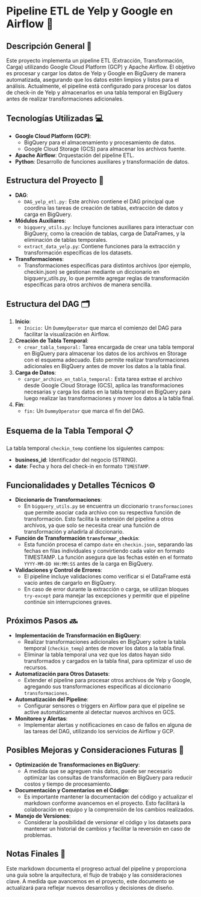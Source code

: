 # Pipeline ETL de Yelp y Google en Airflow 🚀

## Descripción General 📝
Este proyecto implementa un pipeline ETL (Extracción, Transformación, Carga) utilizando Google Cloud Platform (GCP) y Apache Airflow. El objetivo es procesar y cargar los datos de Yelp y Google en BigQuery de manera automatizada, asegurando que los datos estén limpios y listos para el análisis. Actualmente, el pipeline está configurado para procesar los datos de check-in de Yelp y almacenarlos en una tabla temporal en BigQuery antes de realizar transformaciones adicionales.

## Tecnologías Utilizadas 💻
- **Google Cloud Platform (GCP)**:
  - BigQuery para el almacenamiento y procesamiento de datos.
  - Google Cloud Storage (GCS) para almacenar los archivos fuente.
- **Apache Airflow**: Orquestación del pipeline ETL.
- **Python**: Desarrollo de funciones auxiliares y transformación de datos.

## Estructura del Proyecto 📂
- **DAG**:
    - `DAG_yelp_etl.py:` Este archivo contiene el DAG principal que coordina las tareas de creación de tablas, extracción de datos y carga en BigQuery.
- **Módulos Auxiliares**:
  - `bigquery_utils.py`: Incluye funciones auxiliares para interactuar con BigQuery, como la creación de tablas, carga de DataFrames, y la eliminación de tablas temporales.
  - `extract_data_yelp.py`: Contiene funciones para la extracción y transformación específicas de los datasets.
- **Transformaciones**:
    - Transformaciones específicas para distintos archivos (por ejemplo, checkin.json) se gestionan mediante un diccionario en bigquery_utils.py, lo que permite agregar reglas de transformación específicas para otros archivos de manera sencilla.

## Estructura del DAG 🗂️

1. **Inicio**:
    - `Inicio:` Un `DummyOperator` que marca el comienzo del DAG para facilitar la visualización en Airflow.
2. **Creación de Tabla Temporal**:
    - `crear_tabla_temporal:` Tarea encargada de crear una tabla temporal en BigQuery para almacenar los datos de los archivos en Storage con el esquema adecuado. Esto permite realizar transformaciones adicionales en BigQuery antes de mover los datos a la tabla final.
3. **Carga de Datos**:
    - `cargar_archivo_en_tabla_temporal:` Esta tarea extrae el archivo desde Google Cloud Storage (GCS), aplica las transformaciones necesarias y carga los datos en la tabla temporal en BigQuery para luego realizar las transformaciones y mover los datos a la tabla final.
4. **Fin**:
    - `fin:` Un `DummyOperator` que marca el fin del DAG.

## Esquema de la Tabla Temporal 📋

La tabla temporal `checkin_temp` contiene los siguientes campos:
- **business_id**: Identificador del negocio (STRING).
- **date**: Fecha y hora del check-in en formato `TIMESTAMP`.

## Funcionalidades y Detalles Técnicos ⚙️
- **Diccionario de Transformaciones**:
  - En `bigquery_utils.py` se encuentra un diccionario `transformaciones` que permite asociar cada archivo con su respectiva función de transformación. Esto facilita la extensión del pipeline a otros archivos, ya que solo se necesita crear una función de transformación y añadirla al diccionario.
- **Función de Transformación `transformar_checkin`**:
  - Esta función procesa el campo `date` en `checkin.json`, separando las fechas en filas individuales y convirtiendo cada valor en formato TIMESTAMP. La función asegura que las fechas estén en el formato `YYYY-MM-DD HH:MM:SS` antes de la carga en BigQuery.
- **Validaciones y Control de Errores**:
  - El pipeline incluye validaciones como verificar si el DataFrame está vacío antes de cargarlo en BigQuery.
  - En caso de error durante la extracción o carga, se utilizan bloques `try-except` para manejar las excepciones y permitir que el pipeline continúe sin interrupciones graves.

## Próximos Pasos 🔜
- **Implementación de Transformación en BigQuery**:
  - Realizar transformaciones adicionales en BigQuery sobre la tabla temporal (`checkin_temp`) antes de mover los datos a la tabla final.
  - Eliminar la tabla temporal una vez que los datos hayan sido transformados y cargados en la tabla final, para optimizar el uso de recursos.
- **Automatización para Otros Datasets**:
  - Extender el pipeline para procesar otros archivos de Yelp y Google, agregando sus transformaciones específicas al diccionario `transformaciones`.
- **Automatización del Pipeline**:
  - Configurar sensores o triggers en Airflow para que el pipeline se active automáticamente al detectar nuevos archivos en GCS.
- **Monitoreo y Alertas**:
  - Implementar alertas y notificaciones en caso de fallos en alguna de las tareas del DAG, utilizando los servicios de Airflow y GCP.

## Posibles Mejoras y Consideraciones Futuras 🌟
- **Optimización de Transformaciones en BigQuery**:
  - A medida que se agreguen más datos, puede ser necesario optimizar las consultas de transformación en BigQuery para reducir costos y tiempo de procesamiento.
- **Documentación y Comentarios en el Código**:
  - Es importante mantener la documentación del código y actualizar el markdown conforme avancemos en el proyecto. Esto facilitará la colaboración en equipo y la comprensión de los cambios realizados.
- **Manejo de Versiones**:
  - Considerar la posibilidad de versionar el código y los datasets para mantener un historial de cambios y facilitar la reversión en caso de problemas.

## Notas Finales 📝
Este markdown documenta el progreso actual del pipeline y proporciona una guía sobre la arquitectura, el flujo de trabajo y las consideraciones clave. A medida que avancemos en el proyecto, este documento se actualizará para reflejar nuevos desarrollos y decisiones de diseño.

